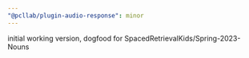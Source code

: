 ```yaml
---
"@pcllab/plugin-audio-response": minor
---
```


initial working version, dogfood for SpacedRetrievalKids/Spring-2023-Nouns
